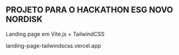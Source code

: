 ## PROJETO PARA O HACKATHON ESG NOVO NORDISK

Landing page em Vite.js + TailwindCSS

landing-page-tailwindscss.vercel.app
